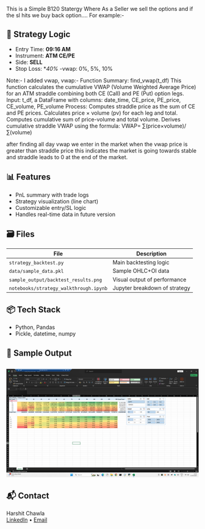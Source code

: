 This is a Simple B120 Statergy Where As a Seller we sell the options and if the sl hits we buy back option....
For example:-

## 🚀 Strategy Logic

- Entry Time: **09:16 AM**
- Instrument: **ATM CE/PE**
- Side: **SELL**
- Stop Loss: **40%*
-vwap: 0%, 5%, 10%

Note:- I added vwap,
vwap:- Function Summary: find_vwap(t_df)
This function calculates the cumulative VWAP (Volume Weighted Average Price) for an ATM straddle combining both CE (Call) and PE (Put) option legs.
Input: t_df, a DataFrame with columns:
date_time, CE_price, PE_price, CE_volume, PE_volume
Process:
Computes straddle price as the sum of CE and PE prices.
Calculates price × volume (pv) for each leg and total.
Computes cumulative sum of price-volume and total volume.
Derives cumulative straddle VWAP using the formula:
VWAP= ∑(price×volume)/∑(volume)

after finding all day vwap we enter in the market when the vwap price is greater than straddle price
this indicates the market is going towards stable and straddle leads to 0 at the end of the market.

## 📊 Features

- PnL summary with trade logs
- Strategy visualization (line chart)
- Customizable entry/SL logic
- Handles real-time data in future version

## 🗃️ Files

| File | Description |
|------|-------------|
| `strategy_backtest.py` | Main backtesting logic |
| `data/sample_data.pkl` | Sample OHLC+OI data |
| `sample_output/backtest_results.png` | Visual output of performance |
| `notebooks/strategy_walkthrough.ipynb` | Jupyter breakdown of strategy |

## 📦 Tech Stack

- Python, Pandas
- Pickle, datetime, numpy

## 📌 Sample Output

![Backtest Results](sample_output/backtest_results.png)
---

## 📬 Contact

Harshit Chawla  
[LinkedIn](https://www.linkedin.com/in/harsh56/) • [Email](mailto:hrshtchwl@gmail.com)